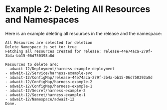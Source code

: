 # Example 2: Deleting All Resources and Namespaces

Here is an example deleting all resources in the release and the namespace:


```
All Resources are selected for deletion  
Delete Namespace is set to: true  
Fetching all resources created for release: release-44e74aca-279f-3b4a-bb15-06d750393a8d  
  
Resources to delete are:   
- adwait-12/Deployment/harness-example-deployment  
- adwait-12/Service/harness-example-svc  
- adwait-12/ConfigMap/release-44e74aca-279f-3b4a-bb15-06d750393a8d  
- adwait-12/ConfigMap/harness-example-2  
- adwait-12/ConfigMap/harness-example-1  
- adwait-12/Secret/harness-example-2  
- adwait-12/Secret/harness-example-1  
- adwait-12/Namespace/adwait-12  
Done.
```
